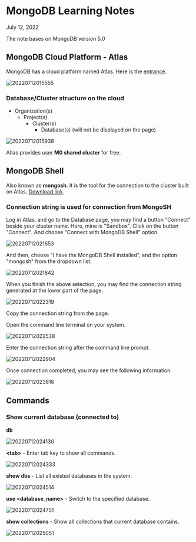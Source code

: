 # MongoDB Learning Notes

July 12, 2022

The note bases on MongoDB version 5.0

## MongoDB Cloud Platform - Atlas

MongoDB has a cloud platform named Atlas. Here is the [entrance](https://cloud.mongodb.com/).

![20220712015555](D:\Workspace\knowledgebase\MongoDB_note.assets\20220712015555.png)

### Database/Cluster structure on the cloud

- Organization(s)
  - Project(s)
    - Cluster(s)
      - Database(s) (will not be displayed on the page)

![20220712015938](D:\Workspace\knowledgebase\MongoDB_note.assets\20220712015938.png)

Atlas provides user **M0 shared cluster** for free.

## MongoDB Shell

Also known as **mongosh**. It is the tool for the connection to the cluster built on Atlas. [Download link](https://www.mongodb.com/products/shell).

### Connection string is used for connection from MongoSH

Log in Atlas, and go to the Database page, you may find a button "Connect" beside your cluster name. Here, mine is "Sandbox". Click on the button "Connect". And choose "Connect with MongoDB Shell" option.

![20220712021653](D:\Workspace\knowledgebase\MongoDB_note.assets\20220712021653.png)

And then, choose "I have the MongoDB Shell installed", and the option "mongosh" from the dropdown list.

![20220712021842](D:\Workspace\knowledgebase\MongoDB_note.assets\20220712021842.png)

When you finish the above selection, you may find the connection string generated at the lower part of the page.

![20220712022319](D:\Workspace\knowledgebase\MongoDB_note.assets\20220712022319.png)

Copy the connection string from the page.

Open the command line terminal on your system.

![20220712022538](D:\Workspace\knowledgebase\MongoDB_note.assets\20220712022538.png)

Enter the connection string after the command line prompt.

![20220712022904](D:\Workspace\knowledgebase\MongoDB_note.assets\20220712022904.png)

Once connection completed, you may see the following information.

![20220712023816](D:\Workspace\knowledgebase\MongoDB_note.assets\20220712023816.png)

## Commands

### Show current database (connected to)

**db**

![20220712024130](D:\Workspace\knowledgebase\MongoDB_note.assets\20220712024130.png)

**\<tab\>** - Enter tab key to show all commands.

![20220712024333](D:\Workspace\knowledgebase\MongoDB_note.assets\20220712024333.png)

**show dbs** - List all existed databases in the system.

![20220712024514](D:\Workspace\knowledgebase\MongoDB_note.assets\20220712024514.png)

**use <database_name>** - Switch to the specified database.

![20220712024751](D:\Workspace\knowledgebase\MongoDB_note.assets\20220712024751.png)

**show collections** - Show all collections that current database contains.

![20220712025051](D:\Workspace\knowledgebase\MongoDB_note.assets\20220712025051.png)